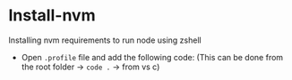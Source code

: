 # Install-nvm
Installing nvm requirements to run node using zshell

* Open `.profile` file and add the following code: (This can be done from the root folder -> `code .` -> from vs c)
 